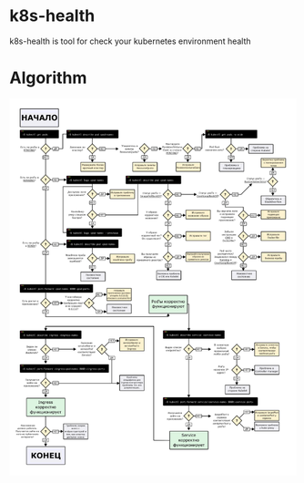 # k8s-health
k8s-health is tool for check your kubernetes environment health

# Algorithm
![Items.png](docs/img/Items.png)